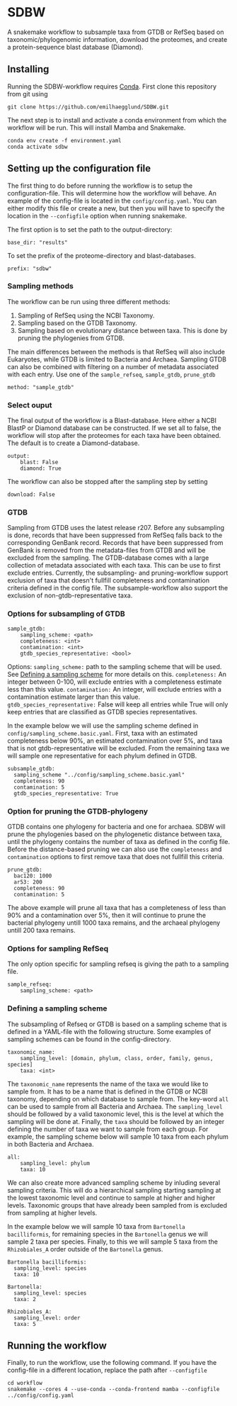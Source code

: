# SDBW
A snakemake workflow to subsample taxa from GTDB or RefSeq based on taxonomic/phylogenomic information, download the proteomes, and create a protein-sequence blast database (Diamond).

## Installing
Running the SDBW-workflow requires [Conda](https://conda.io/projects/conda/en/latest/user-guide/install/index.html). First clone this repository from git using
```
git clone https://github.com/emilhaegglund/SDBW.git
```
The next step is to install and activate a conda environment from which the workflow will be run. This will install Mamba and Snakemake.
```
conda env create -f environment.yaml
conda activate sdbw
```

## Setting up the configuration file
The first thing to do before running the workflow is to setup the
configuration-file. This will determine how the workflow will behave.
An example of the config-file is located in the `config/config.yaml`.
You can either modify this file or create a new, but then you will have to
specify the location in the `--configfile` option when running snakemake.

The first option is to set the path to the output-directory:
```
base_dir: "results"
```
To set the prefix of the proteome-directory and blast-databases.
```
prefix: "sdbw"
```

### Sampling methods
The workflow can be run using three different methods:
1. Sampling of RefSeq using the NCBI Taxonomy.
2. Sampling based on the GTDB Taxonomy.
3. Sampling based on evolutionary distance between taxa. This is done by pruning the phylogenies from GTDB.

The main differences between the methods is that RefSeq will also include Eukaryotes, while GTDB is limited to Bacteria and Archaea. Sampling GTDB can also be combined with filtering on a number of metadata associated with each entry. Use one of the  `sample_refseq`, `sample_gtdb`, `prune_gtdb`
```
method: "sample_gtdb"
```

### Select ouput
The final output of the workflow is a Blast-database. Here either a NCBI BlastP or Diamond database can be constructed. If we set all to false, the workflow will stop after the proteomes for each taxa have been obtained.
The default is to create a Diamond-database.
```
output:
    blast: False
    diamond: True
```

The workflow can also be stopped after the sampling step by setting
```
download: False
```

### GTDB
Sampling from GTDB uses the latest release r207. Before any subsampling is done, records that have been suppressed from RefSeq falls back to the corresponding GenBank record. Records that have been suppressed from GenBank is removed from the metadata-files from GTDB and will be excluded from the sampling.
The GTDB-database comes with a large collection of metadata associated with each taxa. This can be use to first exclude entries. Currently, the subsampling- and pruning-workflow support exclusion of taxa that doesn't fullfill completeness and contamination criteria defined in the config file. The subsample-workflow also support the exclusion of non-gtdb-representative taxa.

### Options for subsampling of GTDB
```
sample_gtdb:
    sampling_scheme: <path>
    completeness: <int>
    contamination: <int>
    gtdb_species_representative: <bool>

```
Options:
    `sampling_scheme:` path to the sampling scheme that will be used. See [Defining a sampling scheme](https://github.com/emilhaegglund/SDBW#defining-a-sampling-scheme) for more details on this.
    `completeness:` An integer between 0-100, will exclude entries with a completeness estimate less than this value.
    `contamination:` An integer, will exclude entries with a contamination estimate larger than this value.
    `gtdb_species_representative:` False will keep all entries while True will only keep entries that are classified as GTDB species representatives.

In the example below we will use the sampling scheme defined in `config/sampling_scheme.basic.yaml`. First, taxa with an estimated completeness below 90%, an estimated contamination over 5%, and taxa that is not gtdb-representative will be excluded. From the remaining taxa we will sample one representative for each phylum defined in GTDB.
```
subsample_gtdb:
  sampling_scheme "../config/sampling_scheme.basic.yaml"
  completeness: 90
  contamination: 5
  gtdb_species_representative: True
```

### Option for pruning the GTDB-phylogeny
GTDB contains one phylogeny for bacteria and one for archaea. SDBW will prune the phylogenies based on the phylogenetic distance between taxa, until the phylogeny contains the number of taxa as defined in the config file.
Before the distance-based pruning we can also use the `completeness` and `contamination` options to first remove taxa that does not fullfill this criteria.
```
prune_gtdb:
  bac120: 1000
  ar53: 200
  completeness: 90
  contamination: 5
```
The above example will prune all taxa that has a completeness of less than 90% and a contamination over 5%, then it will continue to prune the bacterial phylogeny untill 1000 taxa remains, and the archaeal phylogeny untill 200 taxa remains.

### Options for sampling RefSeq
The only option specific for sampling refseq is giving the path to a sampling file.
```
sample_refseq:
    sampling_scheme: <path>
```

### Defining a sampling scheme
The subsampling of Refseq or GTDB is based on a sampling scheme that is defined in a YAML-file with the following structure. Some examples of sampling schemes can be found in the config-directory.
```
taxonomic_name:
    sampling_level: [domain, phylum, class, order, family, genus, species]
    taxa: <int>
```
The `taxonomic_name` represents the name of the taxa we would like to sample from. It has to be a name that is defined in the GTDB or NCBI taxonomy, depending on which database to sample from. The key-word `all` can be used to sample from all Bacteria and Archaea. The `sampling_level` should be followed by a valid taxonomic level, this is the level at which the sampling will be done at. Finally, the `taxa` should be followed by an integer defining the number of taxa we want to sample from each group.
For example, the sampling scheme below will sample 10 taxa from each phylum in both Bacteria and Archaea.
```
all:
    sampling_level: phylum
    taxa: 10
```
We can also create more advanced sampling scheme by inluding several sampling criteria. This will do a hierarchical sampling starting sampling at the lowest taxonomic level and continue to sample at higher and higher levels.
Taxonomic groups that have already been sampled from is excluded from sampling at higher levels.

In the example below we will sample 10 taxa from `Bartonella bacilliformis`, for remaining species in the `Bartonella` genus we will sample 2 taxa per species. Finally, to this we will sample 5 taxa from the `Rhizobiales_A` order outside of the `Bartonella` genus.
```
Bartonella bacilliformis:
  sampling_level: species
  taxa: 10

Bartonella:
  sampling_level: species
  taxa: 2

Rhizobiales_A:
  sampling_level: order
  taxa: 5
```

## Running the workflow
Finally, to run the workflow, use the following command. If you have the config-file in a
different location, replace the path after `--configfile`
```
cd workflow
snakemake --cores 4 --use-conda --conda-frontend mamba --configfile ../config/config.yaml
```
